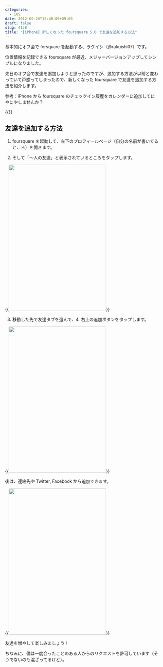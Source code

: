 ```yaml
---
categories:
  - iOS
date: 2012-06-26T15:40:00+09:00
draft: false
slug: 4158
title: "[iPhone] 新しくなった foursquare 5.0 で友達を追加する方法"
---
```


基本的にオフ会で forsquare を起動する、ラクイシ（@rakuishi07）です。

位置情報を記録できる foursquare が最近、メジャーバージョンアップしてシンプルになりました。

先日のオフ会で友達を追加しようと思ったのですが、追加する方法が以前と変わっていて戸惑ってしまったので、新しくなった foursquare で友達を追加する方法を紹介します。

参考：iPhone から foursquare のチェックイン履歴をカレンダーに追加してにやにやしませんか？

{{<app id="306934924" title="foursquare 5.0（無料）" src="http://a2.mzstatic.com/us/r1000/062/Purple/v4/a3/57/3a/a3573a7a-f954-cd0c-bc9a-4298fbfa552a/mza_5426978432034359667.100x100-75.png">}}

## 友達を追加する方法

1. foursquare を起動して、左下のプロフィールページ（自分の名前が書いてるところ）を開きます。

2. そして「〜人の友達」と表示されているところをタップします。

{{<img alt="" src="/images/2012/06/4158_1.png" width="320" height="480">}}

3. 移動した先で友達タブを選んで、4. 右上の追加ボタンをタップします。

{{<img alt="" src="/images/2012/06/4158_2.png" width="320" height="480">}}

後は、連絡先や Twitter, Facebook から追加できます。

{{<img alt="" src="/images/2012/06/4158_3.png" width="320" height="480">}}

友達を増やして楽しみましょう！

ちなみに、僕は一度会ったことのある人からのリクエストを許可しています（そうでないのも混ざってるけど）。
